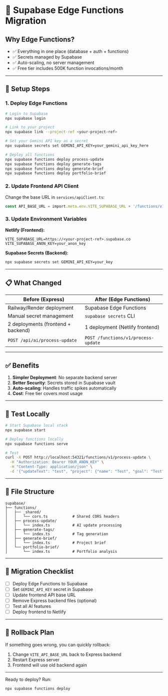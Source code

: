 # 🚀 Supabase Edge Functions Migration

## Why Edge Functions?
- ✅ Everything in one place (database + auth + functions)
- ✅ Secrets managed by Supabase  
- ✅ Auto-scaling, no server management
- ✅ Free tier includes 500K function invocations/month

---

## 🔧 Setup Steps

### 1. Deploy Edge Functions

```bash
# Login to Supabase
npx supabase login

# Link to your project
npx supabase link --project-ref <your-project-ref>

# Set your Gemini API key as a secret
npx supabase secrets set GEMINI_API_KEY=your_gemini_api_key_here

# Deploy all functions
npx supabase functions deploy process-update
npx supabase functions deploy generate-tags
npx supabase functions deploy generate-brief
npx supabase functions deploy portfolio-brief
```

### 2. Update Frontend API Client

Change the base URL in `services/apiClient.ts`:

```typescript
const API_BASE_URL = import.meta.env.VITE_SUPABASE_URL + '/functions/v1';
```

### 3. Update Environment Variables

**Netlify (Frontend):**
```
VITE_SUPABASE_URL=https://<your-project-ref>.supabase.co
VITE_SUPABASE_ANON_KEY=your_anon_key
```

**Supabase Secrets (Backend):**
```bash
npx supabase secrets set GEMINI_API_KEY=your_key
```

---

## 📋 What Changed

| Before (Express) | After (Edge Functions) |
|---|---|
| Railway/Render deployment | Supabase Edge Functions |
| Manual secret management | `supabase secrets` CLI |
| 2 deployments (frontend + backend) | 1 deployment (Netlify frontend) |
| `POST /api/ai/process-update` | `POST /functions/v1/process-update` |

---

## ✅ Benefits

1. **Simpler Deployment**: No separate backend server
2. **Better Security**: Secrets stored in Supabase vault
3. **Auto-scaling**: Handles traffic spikes automatically
4. **Cost**: Free tier covers most usage

---

## 🧪 Test Locally

```bash
# Start Supabase local stack
npx supabase start

# Deploy functions locally
npx supabase functions serve

# Test
curl -X POST http://localhost:54321/functions/v1/process-update \
  -H "Authorization: Bearer YOUR_ANON_KEY" \
  -H "Content-Type: application/json" \
  -d '{"updateText": "test", "project": {"name": "Test", "goal": "Test"}}'
```

---

## 📁 File Structure

```
supabase/
├── functions/
│   ├── _shared/
│   │   └── cors.ts           # Shared CORS headers
│   ├── process-update/
│   │   └── index.ts          # AI update processing
│   ├── generate-tags/
│   │   └── index.ts          # Tag generation
│   ├── generate-brief/
│   │   └── index.ts          # Project brief
│   └── portfolio-brief/
│       └── index.ts          # Portfolio analysis
```

---

## 🚨 Migration Checklist

- [ ] Deploy Edge Functions to Supabase
- [ ] Set `GEMINI_API_KEY` secret in Supabase
- [ ] Update frontend API base URL
- [ ] Remove Express backend files (optional)
- [ ] Test all AI features
- [ ] Deploy frontend to Netlify

---

## 🔄 Rollback Plan

If something goes wrong, you can quickly rollback:

1. Change `VITE_API_BASE_URL` back to Express backend
2. Restart Express server
3. Frontend will use old backend again

---

Ready to deploy? Run:
```bash
npx supabase functions deploy
```
